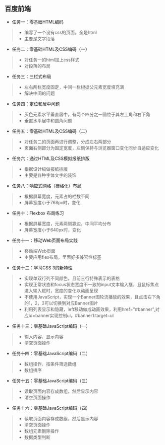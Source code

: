 百度前端
---

* 任务一：零基础HTML编码
> * 编写了一个没有css的页面，全是html
> * 主要是文字段落

* 任务二：零基础HTML及CSS编码（一）
> * 对任务一的html加上css样式
> * 对段落的布局

* 任务三：三栏式布局
> * 左右两栏宽度固定，中间一栏根据父元素宽度填充满
> * 解决中间的问题

* 任务四：定位和居中问题
> * 灰色元素水平垂直居中，有两个四分之一圆位于其左上角和右下角
> * 垂直水平居中和圆角问题

* 任务五：零基础HTML及CSS编码（二）
> * 对任务二的页面再进行调整，分成左右两部分
> * 页面右侧部分为固定宽度，左侧保持与浏览器窗口变化同步自适应变化

* 任务六：通过HTML及CSS模拟报纸排版
> * 根据设计稿做报纸排版
> * 主要是各种字体文字的装饰

* 任务八：响应式网格（栅格化）布局
> * 根据屏幕宽度，元素占的栏数不同
> * 屏幕宽度小于768px时，变化

* 任务十：Flexbox 布局练习
> * 根据屏幕宽度，元素两侧靠边，中间平均分布
> * 屏幕宽度小于640px时，变化

* 任务十一：移动Web页面布局实践
> * 移动端Web页面
> * 主要应用flex布局，里面好多兼容性标签

* 任务十二：学习CSS 3的新特性
> * 实现单双行列不同颜色，且前三行特殊表示的表格
> * 实现正常状态和focus状态宽度不一致的input文本输入框，且鼠标焦点进入输入框时，宽度的变化以动画呈现
> * 不使用JavaScript，实现一个Banner图轮流播放的效果，且点击右下角的1，2，3可以切换到对应Banner图片
> * 利用列表显示和隐藏，left移动做成动画效果，利用href="#banner",对应id=banner实现控制ul，#banner1:target~ul

* 任务十三：零基础JavaScript编码（一）
> * 输入内容，显示内容
> * 清空页面操作

* 任务十四：零基础JavaScript编码（二）
> * 数组操作，按条件筛选数组
> * 数组排序

* 任务十五：零基础JavaScript编码（三）
> * 读取页面内容存成数组，然后显示内容
> * 清空页面操作

* 任务十六：零基础JavaScript编码（四）
> * 读取页面内容存成数组，然后显示内容
> * 清空页面操作
> * 数组元素删除操作
> * 数据类型判断
